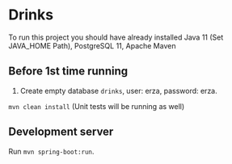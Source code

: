 # Drinks

To run this project you should have already installed Java 11 (Set JAVA_HOME Path), PostgreSQL 11, Apache Maven

## Before 1st time running
1. Create empty database `drinks`, user: erza, password: erza.

`mvn clean install` (Unit tests will be running as well)

## Development server
Run `mvn spring-boot:run`.
